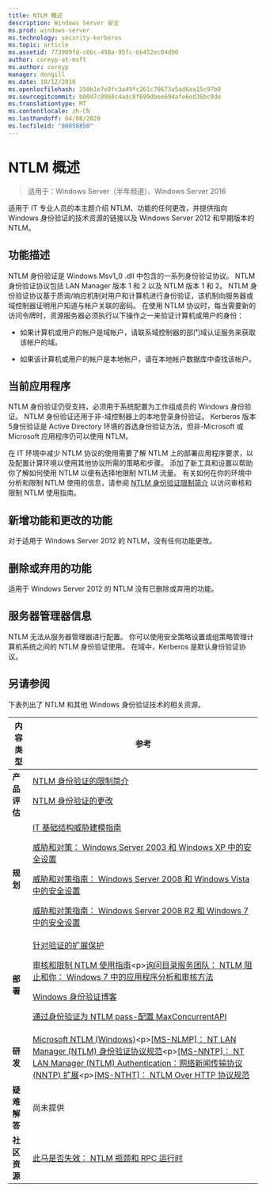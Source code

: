 ```yaml
---
title: NTLM 概述
description: Windows Server 安全
ms.prod: windows-server
ms.technology: security-kerberos
ms.topic: article
ms.assetid: 773909fd-c0bc-498a-95fc-bb452ec04d90
author: coreyp-at-msft
ms.author: coreyp
manager: dongill
ms.date: 10/12/2016
ms.openlocfilehash: 250b1e7e0fc3a49fc261c70673a5ad6aa15c97b0
ms.sourcegitcommit: b00d7c8968c4adc8f699dbee694afe6ed36bc9de
ms.translationtype: MT
ms.contentlocale: zh-CN
ms.lasthandoff: 04/08/2020
ms.locfileid: "80858850"
---
```

# <a name="ntlm-overview"></a>NTLM 概述

>适用于：Windows Server（半年频道）、Windows Server 2016

适用于 IT 专业人员的本主题介绍 NTLM、功能的任何更改，并提供指向 Windows 身份验证的技术资源的链接以及 Windows Server 2012 和早期版本的 NTLM。

## <a name="feature-description"></a><a name="BKMK_OVER"></a>功能描述
NTLM 身份验证是 Windows Msv1\_0 .dll 中包含的一系列身份验证协议。 NTLM 身份验证协议包括 LAN Manager 版本 1 和 2 以及 NTLM 版本 1 和 2。 NTLM 身份验证协议基于质询\/响应机制对用户和计算机进行身份验证，该机制向服务器或域控制器证明用户知道与帐户关联的密码。 在使用 NTLM 协议时，每当需要新的访问令牌时，资源服务器必须执行以下操作之一来验证计算机或用户的身份：

-   如果计算机或用户的帐户是域帐户，请联系域控制器的部门域认证服务来获取该帐户的域。

-   如果该计算机或用户的帐户是本地帐户，请在本地帐户数据库中查找该帐户。

## <a name="current-applications"></a><a name="BKMK_APP"></a>当前应用程序
NTLM 身份验证仍受支持，必须用于系统配置为工作组成员的 Windows 身份验证。 NTLM 身份验证还用于非\-域控制器上的本地登录身份验证。 Kerberos 版本5身份验证是 Active Directory 环境的首选身份验证方法，但非\-Microsoft 或 Microsoft 应用程序仍可以使用 NTLM。

在 IT 环境中减少 NTLM 协议的使用需要了解 NTLM 上的部署应用程序要求，以及配置计算环境以使用其他协议所需的策略和步骤。 添加了新工具和设置以帮助你了解如何使用 NTLM 以便有选择地限制 NTLM 流量。 有关如何在你的环境中分析和限制 NTLM 使用的信息，请参阅 [NTLM 身份验证限制简介](https://technet.microsoft.com/library/dd560653(v=ws.10).aspx) 以访问审核和限制 NTLM 使用指南。

## <a name="new-and-changed-functionality"></a><a name="BKMK_NEW"></a>新增功能和更改的功能
对于适用于 Windows Server 2012 的 NTLM，没有任何功能更改。

## <a name="removed-or-deprecated-functionality"></a><a name="BKMK_DEP"></a>删除或弃用的功能
适用于 Windows Server 2012 的 NTLM 没有已删除或弃用的功能。

## <a name="server-manager-information"></a><a name="BKMK_INSTALL"></a>服务器管理器信息
NTLM 无法从服务器管理器进行配置。 你可以使用安全策略设置或组策略管理计算机系统之间的 NTLM 身份验证使用。 在域中，Kerberos 是默认身份验证协议。

## <a name="see-also"></a><a name="BKMK_LINKS"></a>另请参阅
下表列出了 NTLM 和其他 Windows 身份验证技术的相关资源。

|内容类型|参考|
|--------|-------|
|**产品评估**|[NTLM 身份验证的限制简介](https://technet.microsoft.com/library/dd560653.aspx)<p>[NTLM 身份验证的更改](https://technet.microsoft.com/library/dd566199.aspx)|
|**规划**|[IT 基础结构威胁建模指南](https://technet.microsoft.com/library/dd941826.aspx)<p>[威胁和对策： Windows Server 2003 和 Windows XP 中的安全设置](https://technet.microsoft.com/library/dd162275.aspx)<p>[威胁和对策指南： Windows Server 2008 和 Windows Vista 中的安全设置](https://technet.microsoft.com/library/dd349791.aspx)<p>[威胁和对策指南： Windows Server 2008 R2 和 Windows 7 中的安全设置](https://technet.microsoft.com/library/hh125921.aspx)|
|**部署**|[针对验证的扩展保护](https://support.microsoft.com/kb/968389)<p>[审核和限制 NTLM 使用指南](https://technet.microsoft.com/library/jj865674(v=ws.10).aspx)<p>[询问目录服务团队： NTLM 阻止和你： Windows 7 中的应用程序分析和审核方法](https://blogs.technet.com/askds/archive/2009/10/08/ntlm-blocking-and-you-application-analysis-and-auditing-methodologies-in-windows-7.aspx)<p>[Windows 身份验证博客](https://blogs.technet.com/authentication/)<p>[通过身份验证为 NTLM pass\-配置 MaxConcurrentAPI](https://social.technet.microsoft.com/wiki/contents/articles/9759.configuring-maxconcurrentapi-for-ntlm-pass-through-authentication.aspx)|
|**研发**|[Microsoft NTLM \(Windows\)](https://msdn.microsoft.com/library/aa378749(VS.85).aspx)<p>[\[MS\-NLMP\]： NT LAN Manager \(NTLM\) 身份验证协议规范](https://msdn.microsoft.com/library/cc236621(PROT.10).aspx)<p>[\[MS\-NNTP\]： NT LAN Manager \(NTLM\) Authentication：网络新闻传输协议 \(NNTP\) 扩展](https://msdn.microsoft.com/library/cc236774(PROT.10).aspx)<p>[\[MS\-NTHT\]： NTLM Over HTTP 协议规范](https://msdn.microsoft.com/library/cc237488(PROT.10).aspx)|
|**疑难解答**|尚未提供|
|**社区资源**|[此马是否失效： NTLM 瓶颈和 RPC 运行时](https://blogs.technet.com/b/askds/archive/2011/09/15/is-this-horse-dead-yet-ntlm-bottlenecks-and-the-rpc-runtime.aspx)|



